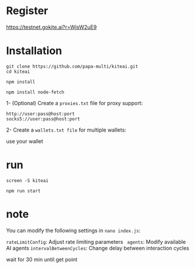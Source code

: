 # Register
 https://testnet.gokite.ai?r=WjsW2uE9


 # Installation

``` 
git clone https://github.com/papa-multi/kiteai.git
cd kiteai
```

```
npm install
```

```
npm install node-fetch
```

1- (Optional) Create a ```proxies.txt``` file for proxy support:

```
http://user:pass@host:port
socks5://user:pass@host:port
```
2- Create a ```wallets.txt file``` for multiple wallets:

use your wallet 


# run 

```
screen -S kiteai
```

```
npm run start
```



# note

You can modify the following settings in ```nano index.js```:

  ```rateLimitConfig```:  Adjust rate limiting parameters
   ``` agents```: Modify available AI agents
   ```intervalBetweenCycles```: Change delay between interaction cycles

wait for 30 min until get point 
